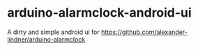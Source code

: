 # arduino-alarmclock-android-ui
A dirty and simple android ui for https://github.com/alexander-lindner/arduino-alarmclock
